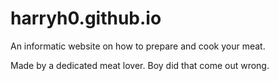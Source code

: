 # harryh0.github.io
An informatic website on how to prepare and cook your meat.

Made by a dedicated meat lover. Boy did that come out wrong.